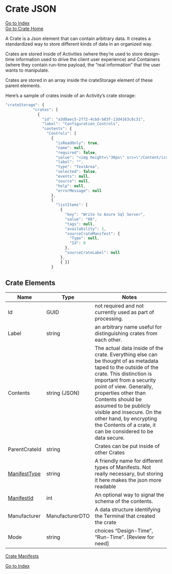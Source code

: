 # Crate JSON

[Go to Index](https://github.com/Fr8org/Fr8Core/blob/master/Docs/Home.md)  
[Go to Crate Home](https://github.com/Fr8org/Fr8Core/blob/master/Docs/ForDevelopers/Objects/Crate.md)

A Crate is a Json element that can contain arbitrary data.  It creates a standardized way to store different kinds of data in an organized way.

Crates are stored inside of Activities (where they’re used to store design-time information used to drive the client user experience) and Containers (where they contain run-time payload, the “real information” that the user wants to manipulate.

Crates are stored in an array inside the crateStorage element of these parent elements.

Here’s a sample of crates inside of an Activity’s crate storage:

```javascript
"crateStorage": {
            "crates": [
              {
                "id": "a3d8aec5-2f72-4cbd-b83f-13d4163c6c31",
                "label": "Configuration_Controls",
                "contents": {
                  "Controls": [
                    {
                      "isReadOnly": true,
                      "name": null,
                      "required": false,
                      "value": "<img height=\"30px\" src=\"/Content/icons/web_services/DocuSign-Logo.png\"><p>You will be asked to select a DocuSign Template.</p><p>Each time a related DocuSign Envelope is completed, we'll extract the data for you.</p>",
                      "label": "",
                      "type": "TextArea",
                      "selected": false,
                      "events": null,
                      "source": null,
                      "help": null,
                      "errorMessage": null
                    },
                    {
                      "listItems": [
                        {
                          "key": "Write to Azure Sql Server",
                          "value": "88",
                          "tags": null,
                          "availability": 1,
                          "sourceCrateManifest": {
                            "Type": null,
                            "Id": 0
                          },
                          "sourceCrateLabel": null
                        },
                        { }]
                    }
 ```

## Crate Elements

Name |	Type |	Notes   
---|---|---
Id |	GUID |	not required and not currently used as part of processing.   
Label |	string |	an arbitrary name useful for distinguishing crates from each other.   
Contents |	string (JSON) |	The actual data inside of the crate. Everything else can be thought of as metadata taped to the outside of the crate. This distinction is important from a security point of view. Generally, properties other than Contents should be assumed to be publicly visible and insecure. On the other hand, by encrypting the Contents of a crate, it can be considered to be data secure.   
ParentCrateId |	string |	Crates can be put inside of other Crates   
[ManifestType](https://github.com/Fr8org/Fr8Core/blob/master/Docs/ForDevelopers/Objects/CratesManifest.md)  |	string |	A friendly name for different types of Manifests. Not really necessary, but storing it here makes the json more readable   
[ManifestId](https://github.com/Fr8org/Fr8Core/blob/master/Docs/ForDevelopers/Objects/CratesManifest.md)  |	int |	An optional way to signal the schema of the contents.   
Manufacturer |	ManufacturerDTO |	A data structure identifying the Terminal that created the crate   
Mode |	string |	choices “Design-Time”, “Run-Time”. [Review for need]   

[Crate Manifests](https://github.com/Fr8org/Fr8Core/blob/master/Docs/ForDevelopers/Objects/CratesManifest.md)
 
 [Go to Index](https://github.com/Fr8org/Fr8Core/blob/master/Docs/Home.md)  
